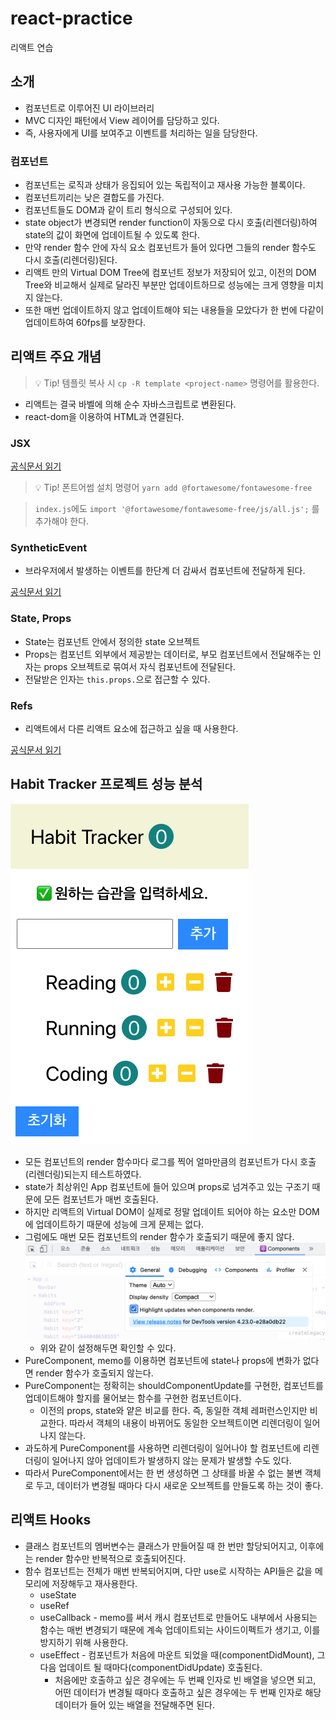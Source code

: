 # react-practice

리액트 연습

## 소개

- 컴포넌트로 이루어진 UI 라이브러리
- MVC 디자인 패턴에서 View 레이어를 담당하고 있다.
- 즉, 사용자에게 UI를 보여주고 이벤트를 처리하는 일을 담당한다.

### 컴포넌트

- 컴포넌트는 로직과 상태가 응집되어 있는 독립적이고 재사용 가능한 블록이다.
- 컴포넌트끼리는 낮은 결합도를 가진다.
- 컴포넌트들도 DOM과 같이 트리 형식으로 구성되어 있다.
- state object가 변경되면 render function이 자동으로 다시 호출(리렌더링)하여 state의 값이 화면에 업데이트될 수 있도록 한다.
- 만약 render 함수 안에 자식 요소 컴포넌트가 들어 있다면 그들의 render 함수도 다시 호출(리렌더링)된다.
- 리액트 만의 Virtual DOM Tree에 컴포넌트 정보가 저장되어 있고, 이전의 DOM Tree와 비교해서 실제로 달라진 부분만 업데이트하므로 성능에는 크게 영향을 미치지 않는다.
- 또한 매번 업데이트하지 않고 업데이트해야 되는 내용들을 모았다가 한 번에 다같이 업데이트하여 60fps를 보장한다.

## 리액트 주요 개념

> 💡 Tip! 템플릿 복사 시 `cp -R template <project-name>` 명령어를 활용한다.

- 리액트는 결국 바벨에 의해 순수 자바스크립트로 변환된다.
- react-dom을 이용하여 HTML과 연결된다.

### JSX

[공식문서 읽기](https://reactjs.org/docs/jsx-in-depth.html)

> 💡 Tip! 폰트어썸 설치 명령어 `yarn add @fortawesome/fontawesome-free`

> `index.js`에도 `import '@fortawesome/fontawesome-free/js/all.js';` 를 추가해야 한다.

### SyntheticEvent

- 브라우저에서 발생하는 이벤트를 한단계 더 감싸서 컴포넌트에 전달하게 된다.

[공식문서 읽기](https://reactjs.org/docs/events.html)

### State, Props

- State는 컴포넌트 안에서 정의한 state 오브젝트
- Props는 컴포넌트 외부에서 제공받는 데이터로, 부모 컴포넌트에서 전달해주는 인자는 props 오브젝트로 묶여서 자식 컴포넌트에 전달된다.
- 전달받은 인자는 `this.props.`으로 접근할 수 있다.

### Refs

- 리액트에서 다른 리액트 요소에 접근하고 싶을 때 사용한다.

[공식문서 읽기](https://reactjs.org/docs/refs-and-the-dom.html)

## Habit Tracker 프로젝트 성능 분석

![Habit Tracker](./habit-tracker.png)

- 모든 컴포넌트의 render 함수마다 로그를 찍어 얼마만큼의 컴포넌트가 다시 호출(리렌더링)되는지 테스트하였다.
- state가 최상위인 App 컴포넌트에 들어 있으며 props로 넘겨주고 있는 구조기 때문에 모든 컴포넌트가 매번 호출된다.
- 하지만 리액트의 Virtual DOM이 실제로 정말 업데이트 되어야 하는 요소만 DOM에 업데이트하기 때문에 성능에 크게 문제는 없다.
- 그럼에도 매번 모든 컴포넌트의 render 함수가 호출되기 때문에 좋지 않다.
  ![Render Highlight Config](./render-highlight-config.png)
  - 위와 같이 설정해두면 확인할 수 있다.
- PureComponent, memo를 이용하면 컴포넌트에 state나 props에 변화가 없다면 render 함수가 호출되지 않는다.
- PureComponent는 정확히는 shouldComponentUpdate를 구현한, 컴포넌트를 업데이트해야 할지를 물어보는 함수를 구현한 컴포넌트이다.
  - 이전의 props, state와 얕은 비교를 한다. 즉, 동일한 객체 레퍼런스인지만 비교한다. 따라서 객체의 내용이 바뀌어도 동일한 오브젝트이면 리렌더링이 일어나지 않는다.
- 과도하게 PureComponent를 사용하면 리렌더링이 일어나야 할 컴포넌트에 리렌더링이 일어나지 않아 업데이트가 발생하지 않는 문제가 발생할 수도 있다.
- 따라서 PureComponent에서는 한 번 생성하면 그 상태를 바꿀 수 없는 불변 객체로 두고, 데이터가 변경될 때마다 다시 새로운 오브젝트를 만들도록 하는 것이 좋다.

## 리액트 Hooks

- 클래스 컴포넌트의 멤버변수는 클래스가 만들어질 때 한 번만 할당되어지고, 이후에는 render 함수만 반복적으로 호출되어진다.
- 함수 컴포넌트는 전체가 매번 반복되어지며, 다만 use로 시작하는 API들은 값을 메모리에 저장해두고 재사용한다.
  - useState
  - useRef
  - useCallback - memo를 써서 캐시 컴포넌트로 만들어도 내부에서 사용되는 함수는 매번 변경되기 때문에 계속 업데이트되는 사이드이펙트가 생기고, 이를 방지하기 위해 사용한다.
  - useEffect - 컴포넌트가 처음에 마운트 되었을 때(componentDidMount), 그 다음 업데이트 될 때마다(componentDidUpdate) 호출된다.
    - 처음에만 호출하고 싶은 경우에는 두 번째 인자로 빈 배열을 넣으면 되고, 어떤 데이터가 변경될 때마다 호출하고 싶은 경우에는 두 번째 인자로 해당 데이터가 들어 있는 배열을 전달해주면 된다.
